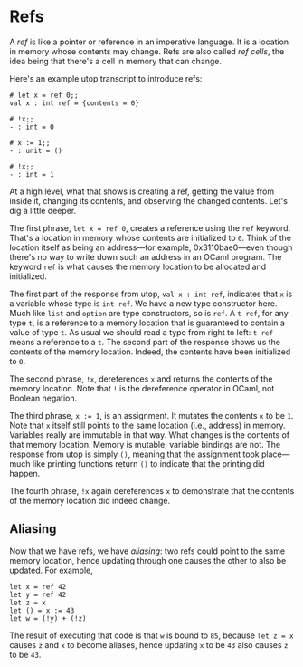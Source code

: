 # Refs

A *ref* is like a pointer or reference in an imperative language.
It is a location in memory whose contents may change.  Refs
are also called *ref cells*, the idea being that there's a cell
in memory that can change.

Here's an example utop transcript to introduce refs:
```
# let x = ref 0;;
val x : int ref = {contents = 0}

# !x;;
- : int = 0

# x := 1;;
- : unit = ()

# !x;;
- : int = 1
```

At a high level, what that shows is creating a ref, getting the value from inside it,
changing its contents, and observing the changed contents.  Let's dig a little deeper.

The first phrase, `let x = ref 0`, creates a reference using the `ref` keyword.
That's a location in memory whose contents are initialized to `0`.  Think of the
location itself as being an address&mdash;for example, 0x3110bae0&mdash;even though
there's no way to write down such an address in an OCaml program.  The keyword
`ref` is what causes the memory location to be allocated and initialized.

The first part of the response from utop, `val x : int ref`, indicates
that `x` is a variable whose type is `int ref`.  We have a new type
constructor here.  Much like `list` and `option` are type constructors,
so is `ref`.  A `t ref`, for any type `t`, is a reference to a memory
location that is guaranteed to contain a value of type `t`.  As usual
we should read a type from right to left:  `t ref` means a
reference to a `t`.
The second part of the response shows us the contents of the memory
location.  Indeed, the contents have been initialized to `0`.

The second phrase, `!x`, dereferences `x` and returns the contents
of the memory location.  Note that `!` is the dereference operator
in OCaml, not Boolean negation.

The third phrase, `x := 1`, is an assignment.  It mutates the contents
`x` to be `1`.  Note that `x` itself still points to the same location
(i.e., address) in memory. Variables really are immutable in that way. 
What changes is the contents of that memory location.  Memory is
mutable; variable bindings are not.  The response from utop is simply
`()`, meaning that the assignment took place&mdash;much like printing
functions return `()` to indicate that the printing did happen.

The fourth phrase, `!x` again dereferences `x` to demonstrate that 
the contents of the memory location did indeed change.

## Aliasing

Now that we have refs, we have *aliasing*: two refs could point to the
same memory location, hence updating through one causes the other to also be updated.
For example,

```
let x = ref 42 
let y = ref 42 
let z = x
let () = x := 43
let w = (!y) + (!z)
```

The result of executing that code is that `w` is bound to `85`, because `let z = x`
causes `z` and `x` to become aliases, hence updating `x` to be `43` also causes `z`
to be `43`.